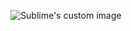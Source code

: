 
<p align="center">
  <img src="https://user-images.githubusercontent.com/76803084/180269583-65cc191a-1843-4d3e-bac8-01fd6133a136.png" alt="Sublime's custom image"/>
</p>
